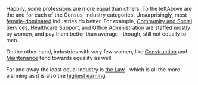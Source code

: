 Happily, some professions are more equal than others. <span class="wide">To the left</span><span class="narrow">Above</span> are the <span class="topgraph-leftaxis"></span> and <span class="topgraph-rightaxis"></span> for each of the Census' industry categories. Unsurprisingly, most <a href="#" class="topgraph-link" data-state="female-dominated">female-dominated</a> industries do better. For example, <a href="#" class="topgraph-active" data-active='social_services'>Community and Social Services</a>, <a href="#" class="topgraph-active" data-active="health_support">Healthcare Support</a>, and <a href="#" class="topgraph-active" data-active="admin_support">Office Administration</a> are staffed mostly by women, and pay them better than average--though, still not equally to men.

On the other hand, industries with very few women, like <a href="#" class="topgraph-active" data-active="construction">Construction</a> and <a href="#" class="topgraph-active" data-active="maintenance">Maintenance</a> tend towards equality as well.

Far and away the least equal industry is <a href="#" class="topgraph-active" data-active="law">the Law</a>--which is all the more alarming as it is also the <a href="#" class="topgraph-link" data-state="income-gap">highest earning</a>.
